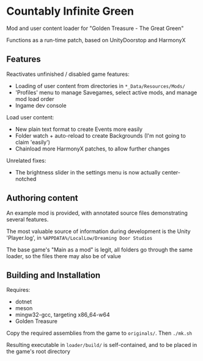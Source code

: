 # Countably Infinite Green

Mod and user content loader for "Golden Treasure - The Great Green"

Functions as a run-time patch, based on UnityDoorstop and HarmonyX

## Features

Reactivates unfinished / disabled game features:

* Loading of user content from directories in `*_Data/Resources/Mods/`
* 'Profiles' menu to manage Savegames, select active mods, and manage mod load order
* Ingame dev console

Load user content:

* New plain text format to create Events more easily
* Folder watch + auto-reload to create Backgrounds (I'm not going to claim 'easily')
* Chainload more HarmonyX patches, to allow further changes

Unrelated fixes:

* The brightness slider in the settings menu is now actually center-notched

## Authoring content

An example mod is provided, with annotated source files demonstrating several
features.

The most valuable source of information during development is the Unity 'Player.log', in
`%APPDATA%/LocalLow/Dreaming Door Studios`

The base game's "Main as a mod" is legit, all folders go through the same loader, so
the files there may also be of value

## Building and Installation

Requires:

* dotnet
* meson
* mingw32-gcc, targeting x86\_64-w64
* Golden Treasure

Copy the required assemblies from the game to `originals/`. Then `./mk.sh`

Resulting executable in `loader/build/` is self-contained, and to be placed in the game's root directory
